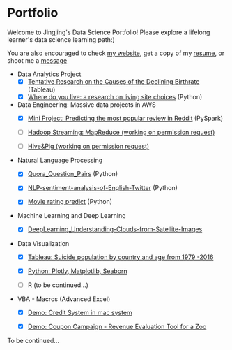 # Portfolio
Welcome to Jingjing's Data Science Portfolio! Please explore a lifelong learner's data science learning path:)  


You are also encouraged to check [my website](http://jingjingl.georgetown.domains/), get a copy of my [resume](https://github.com/JLin-data/portfolio/blob/master/Lin%2CJingjing_Resume_Data%20Science.pdf), or shoot me a [message](mailto:isjingjing.lin@gmail.com)  



   <!-- (This is new repository for my data science work, it is still under construction and updated frequently!) -->



<!-- [Data Engineering: Massive data projects in AWS] (https://github.com/JJJJJingL/dataEngineering-AWS) --> 

* Data Analytics Project
  - [x] [Tentative Research on the Causes of the Declining Birthrate](https://github.com/JJJJJingL/DataVisualizationDemo) (Tableau)  
  - [x] [Where do you live: a research on living site choices](https://github.com/JJJJJingL/Where-should-you-live-for-your-health) (Python) 

* Data Engineering: Massive data projects in AWS
  - [x] [Mini Project: Predicting the most popular review in Reddit](https://github.com/JJJJJingL/ANLY502MassiveData-reddit-comments-id) (PySpark)  
  - [ ] [Hadoop Streaming: MapReduce (working on permission request)](https://github.com/gu-anly502/spring2019-a2-JJJJJingL)
  - [ ] [Hive&Pig (working on permission request)](https://github.com/gu-anly502/spring2019-a3-JJJJJingL)


* Natural Language Processing 
  - [x] [Quora_Question_Pairs](https://github.com/KoalaChelsea/Quora_Question_Pairs) (Python)  
  - [x] [NLP-sentiment-analysis-of-English-Twitter](https://github.com/KoalaChelsea/NLP-sentiment-analysis-of-English-Twitter) (Python) 
  - [x] [Movie rating predict](https://github.com/JJJJJingL/movie_ratings) (Python) 


* Machine Learning and Deep Learning
  - [x] [DeepLearning_Understanding-Clouds-from-Satellite-Images](https://github.com/JJJJJingL/DeepLearning_Understanding-Clouds-from-Satellite-Images)


* Data Visualization
  - [x] [Tableau: Suicide population by country and age from 1979 -2016](http://jingjingl.georgetown.domains/503HW3.html)
  - [x] [Python: Plotly, Matplotlib, Seaborn](http://jingjingl.georgetown.domains/HWpre.html)
  - [ ] R (to be continued...)

  
 
* VBA - Macros (Advanced Excel)
  - [x] [Demo: Credit System in mac system](https://youtu.be/zPP6EvdQZzU) 
  - [x] [Demo: Coupon Campaign - Revenue Evaluation Tool for a Zoo](https://youtu.be/vDbzNU8ojGw) 
  


To be continued... 
